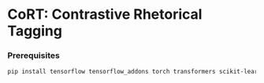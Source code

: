 # CoRT: Contrastive Rhetorical Tagging

### Prerequisites
```bash
pip install tensorflow tensorflow_addons torch transformers scikit-learn wandb pandas 
```
